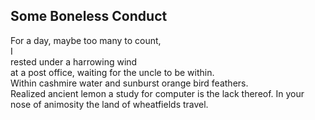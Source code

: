 Some Boneless Conduct
---------------------
For a day, maybe too many to count,  
I  
rested under a harrowing wind  
at a post office, waiting for the uncle to be within.  
Within cashmire water and sunburst orange bird feathers.  
Realized ancient lemon a study for computer is the lack thereof. In your nose of animosity the land of wheatfields travel.  
